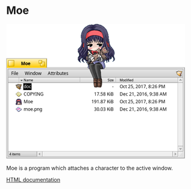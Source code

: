 # Moe

![Moe screenshot](Moe.png "Moe")

Moe is a program which attaches a character to the active window.

[HTML documentation](https://htmlpreview.github.io/?https://github.com/HaikuArchives/Moe/blob/master/doc/en/index.html)
